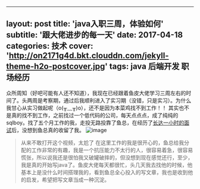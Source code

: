 
---
layout: post
title: 'java入职三周，体验如何'
subtitle: '跟大佬进步的每一天'
date: 2017-04-18
categories: 技术 
cover: 'http://on2171g4d.bkt.clouddn.com/jekyll-theme-h2o-postcover.jpg'
tags: java 后端开发 职场经历
---

  众所周知（好吧可能有人还不知道），我现在已经跟着鱼皮大佬学习三周左右的时间了。头两周是考察期，通过后我顺利进入了实习期（没错，只是实习）。为什么我甘心从实习做起呢（o(╥﹏╥)o），还不是因为本菜鸡找不到工作！！
  其实也不是真的找不到工作，之前找过一个低代码的公司，每天点点点，成了纯纯的sqlboy。找了五个月工作的我，走投无路投靠了鱼总，在经历了[长达一小时的面试]((https://www.bilibili.com/video/BV1Gj411m71P/?spm_id_from=333.999.0.0))后，没想到鱼总真的收留了我。
  ![image](https://github.com/Stringzwb/Stringzwb.github.io/assets/103347797/67341876-34de-41ce-a73f-82d8f94ef67e)
> 从来不敢打开这个视频，太尬了
  在这里工作的我是很开心的，鱼总给我分配的工作非常的有趣，我是一个抗压能力不太行的人，很容易着急，很容易慌张，所以说我还是很怕我又破罐破摔的，但没想到现在感觉还行，至少，我是真的开始写java了。鱼皮大佬每天都很忙，头几天我去找他的时候，他基本上是没什么时间搭理我的，看到鱼总全心投入的写文章，我也是收到他的启发，希望把写文章当成一种沉淀。
